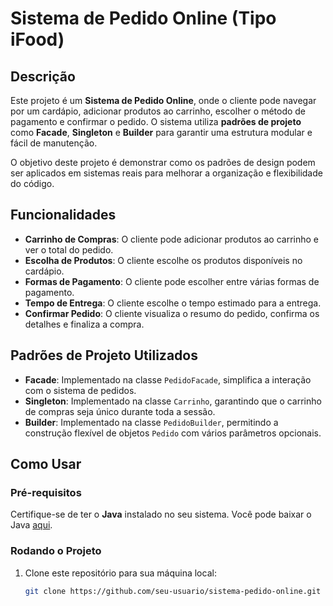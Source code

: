 # Sistema de Pedido Online (Tipo iFood)

## Descrição

Este projeto é um **Sistema de Pedido Online**, onde o cliente pode navegar por um cardápio, adicionar produtos ao carrinho, escolher o método de pagamento e confirmar o pedido. O sistema utiliza **padrões de projeto** como **Facade**, **Singleton** e **Builder** para garantir uma estrutura modular e fácil de manutenção.

O objetivo deste projeto é demonstrar como os padrões de design podem ser aplicados em sistemas reais para melhorar a organização e flexibilidade do código.

## Funcionalidades

- **Carrinho de Compras**: O cliente pode adicionar produtos ao carrinho e ver o total do pedido.
- **Escolha de Produtos**: O cliente escolhe os produtos disponíveis no cardápio.
- **Formas de Pagamento**: O cliente pode escolher entre várias formas de pagamento.
- **Tempo de Entrega**: O cliente escolhe o tempo estimado para a entrega.
- **Confirmar Pedido**: O cliente visualiza o resumo do pedido, confirma os detalhes e finaliza a compra.

## Padrões de Projeto Utilizados

- **Facade**: Implementado na classe `PedidoFacade`, simplifica a interação com o sistema de pedidos.
- **Singleton**: Implementado na classe `Carrinho`, garantindo que o carrinho de compras seja único durante toda a sessão.
- **Builder**: Implementado na classe `PedidoBuilder`, permitindo a construção flexível de objetos `Pedido` com vários parâmetros opcionais.

## Como Usar

### Pré-requisitos

Certifique-se de ter o **Java** instalado no seu sistema. Você pode baixar o Java [aqui](https://www.oracle.com/java/technologies/javase-jdk11-downloads.html).

### Rodando o Projeto

1. Clone este repositório para sua máquina local:
   ```bash
   git clone https://github.com/seu-usuario/sistema-pedido-online.git
